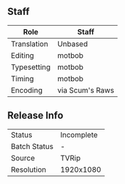 ## Staff

| Role            | Staff           |
|-----------------|-----------------|
| Translation     | Unbased         |
| Editing         | motbob          |
| Typesetting     | motbob          |
| Timing          | motbob          |
| Encoding        | via Scum's Raws |

## Release Info

|              |                        |
|--------------|------------------------|
| Status       | Incomplete |
| Batch Status | -          |
| Source       | TVRip      |
| Resolution   | 1920x1080  |
